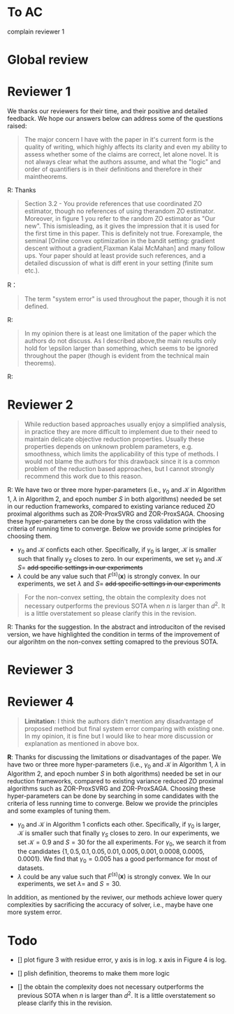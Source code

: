 # To AC
complain reviewer 1

# Global review



# Reviewer 1
We thanks our reviewers for their time, and their positive and detailed feedback. We hope our answers below can address some of the questions raised:

>The major concern I have with the paper in it's current form is the quality of writing, which highly affects its clarity and even my ability to assess whether some of the claims are correct, let alone novel. It is not always clear what the authors assume, and what the "logic" and order of quantifiers is in their definitions and therefore in their maintheorems.

R: Thanks 


>Section 3.2 - You provide references that use coordinated ZO estimator, though no references of using therandom ZO estimator. Moreover, in figure 1 you refer to the random ZO estimator as "Our new". This ismisleading, as it gives the impression that it is used for the first time in this paper. This is definitely not true. Forexample, the seminal [Online convex optimization in the bandit setting: gradient descent without a gradient,Flaxman Kalai McMahan] and many follow ups. Your paper should at least provide such references, and a detailed discussion of what is diff erent in your setting (finite sum etc.).

R：

>The term "system error" is used throughout the paper, though it is not defined.

R:


>In my opinion there is at least one limitation of the paper which the authors do not discuss.
As I described above,the main results only hold for \epsilon larger than something, which seems to be ignored throughout the paper (though is evident from the technical main theorems).

R:

# Reviewer 2

>While reduction based approaches usually enjoy a simplified analysis, in practice they are more difficult to implement due to their need to maintain delicate objective reduction properties. Usually these properties depends on unknown problem parameters, e.g. smoothness, which limits the applicability of this type of methods. I would not blame the authors for this drawback since it is a common problem of the reduction based approaches, but I cannot strongly recommend this work due to this reason.

R: We have  two or three more hyper-parameters (i.e., $\gamma_0$ and $\mathcal{K}$ in Algorithm 1, $\lambda$ in Algorithm 2, and epoch number $S$ in both algorithms) needed be set in our reduction frameworks, compared to existing variance reduced ZO proximal  algorithms such as ZOR-ProxSVRG and ZOR-ProxSAGA. Choosing these hyper-parameters can be done by the cross validation  with the criteria of running time to converge. Below we provide some principles for choosing them.

   - $\gamma_0$ and $\mathcal{K}$ conficts each other. Specifically, if $\gamma_0$ is larger, $\mathcal{K}$ is smaller such that finally $\gamma_S$ closes to zero. In our experiments, we set  $\gamma_0$ and $\mathcal{K}$ $S=$  ~~add specific settings in our experiments~~
   - $\lambda$ could be any value  such that $F^{(s)}(\mathbf{x})$ is strongly convex.   In our experiments, we set  $\lambda$ and $S=$ ~~add specific settings in our experiments~~


>For the non-convex setting, the obtain the complexity does not necessary outperforms the previous SOTA when $n$ is larger than $d^2$. It is a little overstatement so please clarify this in the revision.

R: Thanks for the suggestion. In the abstract and introduciton of the revised version, we have highlighted the condition in terms of the improvement of our algorihtm on the non-convex setting comapred to the previous SOTA.

# Reviewer 3

# Reviewer 4
>**Limitation**: I think the authors didn't mention any disadvantage of proposed method but final system error comparing with existing one. In my opinion, it is fine but I would like to hear more discussion or explanation as mentioned in above box.

**R**: Thanks for discussing the limitations or disadvantages of the paper. We have  two or three more hyper-parameters (i.e., $\gamma_0$ and $\mathcal{K}$ in Algorithm 1, $\lambda$ in Algorithm 2, and epoch number $S$ in both algorithms) needed be set in our reduction frameworks, compared to existing variance reduced ZO proximal  algorithms such as ZOR-ProxSVRG and ZOR-ProxSAGA. Choosing these hyper-parameters can be done by searching in some candidates  with the criteria of less running time to converge. Below we provide the principles and some examples of tuning them.

   - $\gamma_0$ and $\mathcal{K}$ in Algorithm 1 conficts each other. Specifically, if $\gamma_0$ is larger, $\mathcal{K}$ is smaller such that finally $\gamma_S$ closes to zero. In our experiments, we set   $\mathcal{K}=0.9$ and $S=30$ for the all experiments. For  $\gamma_0$, we search it from the candidates $\{1, 0.5, 0.1, 0.05, 0.01, 0.005, 0.001, 0.0008, 0.0005, 0.0001\}$. We find that $\gamma_0=0.005$  has a good performance for most of datasets.
   - $\lambda$ could be any value  such that $F^{(s)}(\mathbf{x})$ is strongly convex.  We  In our experiments, we set  $\lambda=$ and $S=30$.

In addition, as mentioned by the reviwer, our methods achieve lower query complexities  by sacrificing the accuracy of solver, i.e., maybe have one more system error.




# Todo

- []  plot figure 3 with residue error, y axis is in log. x axis in Figure  4 is log.

- [] plish definition, theorems to make them more logic

- [] the obtain the complexity does not necessary outperforms the previous SOTA when $n$ is larger than $d^2$. It is a little overstatement so please clarify this in the revision.
